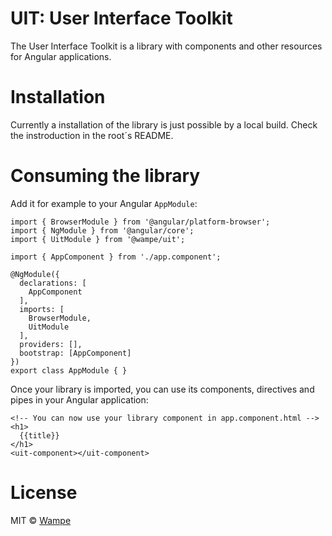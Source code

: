 # UIT: User Interface Toolkit

The User Interface Toolkit is a library with components and other resources for Angular applications. 

# Installation

Currently a installation of the library is just possible by a local build. 
Check the instroduction in the root´s README.

# Consuming the library
Add it for example to your Angular `AppModule`:
```
import { BrowserModule } from '@angular/platform-browser';
import { NgModule } from '@angular/core';
import { UitModule } from '@wampe/uit';

import { AppComponent } from './app.component';

@NgModule({
  declarations: [
    AppComponent
  ],
  imports: [
    BrowserModule,
    UitModule
  ],
  providers: [],
  bootstrap: [AppComponent]
})
export class AppModule { }
```

Once your library is imported, you can use its components, directives and pipes in your Angular application:

```
<!-- You can now use your library component in app.component.html -->
<h1>
  {{title}}
</h1>
<uit-component></uit-component>
```

# License
MIT © [Wampe](mailto:info@wampe.net)
